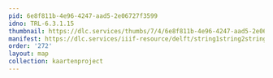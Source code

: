 ```yaml
---
pid: 6e8f811b-4e96-4247-aad5-2e06727f3599
idno: TRL-6.3.1.15
thumbnail: https://dlc.services/thumbs/7/4/6e8f811b-4e96-4247-aad5-2e06727f3599/full/400,339/0/default.jpg
manifest: https://dlc.services/iiif-resource/delft/string1string2string3/kaartenproject-2007/TRL-6.3.1.15
order: '272'
layout: map
collection: kaartenproject
---
```

